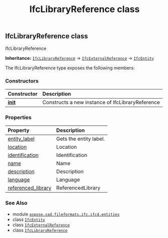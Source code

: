 ﻿---
title: IfcLibraryReference class
second_title: Aspose.CAD for Python via .NET API References
description: 
type: docs
weight: 3390
url: /aspose.cad.fileformats.ifc.ifc4.entities/ifclibraryreference/
is_root: false
---

## IfcLibraryReference class

IfcLibraryReference



**Inheritance:** [`IfcLibraryReference`](/cad/python-net/aspose.cad.fileformats.ifc.ifc4.entities/ifclibraryreference) → 
[`IfcExternalReference`](/cad/python-net/aspose.cad.fileformats.ifc.ifc4.entities/ifcexternalreference) → 
[`IfcEntity`](/cad/python-net/aspose.cad.fileformats.ifc/ifcentity)



The IfcLibraryReference type exposes the following members:

### Constructors
| Constructor | Description |
| :- | :- |
| [__init__](/cad/python-net/aspose.cad.fileformats.ifc.ifc4.entities/ifclibraryreference/__init__/#) | Constructs a new instance of IfcLibraryReference |


### Properties
| Property | Description |
| :- | :- |
| [entity_label](/cad/python-net/aspose.cad.fileformats.ifc.ifc4.entities/ifclibraryreference/entity_label) | Gets the entity label. |
| [location](/cad/python-net/aspose.cad.fileformats.ifc.ifc4.entities/ifclibraryreference/location) | Location |
| [identification](/cad/python-net/aspose.cad.fileformats.ifc.ifc4.entities/ifclibraryreference/identification) | Identification |
| [name](/cad/python-net/aspose.cad.fileformats.ifc.ifc4.entities/ifclibraryreference/name) | Name |
| [description](/cad/python-net/aspose.cad.fileformats.ifc.ifc4.entities/ifclibraryreference/description) | Description |
| [language](/cad/python-net/aspose.cad.fileformats.ifc.ifc4.entities/ifclibraryreference/language) | Language |
| [referenced_library](/cad/python-net/aspose.cad.fileformats.ifc.ifc4.entities/ifclibraryreference/referenced_library) | ReferencedLibrary |



### See Also
* module [`aspose.cad.fileformats.ifc.ifc4.entities`](..)
* class [`IfcEntity`](/cad/python-net/aspose.cad.fileformats.ifc/ifcentity)
* class [`IfcExternalReference`](/cad/python-net/aspose.cad.fileformats.ifc.ifc4.entities/ifcexternalreference)
* class [`IfcLibraryReference`](/cad/python-net/aspose.cad.fileformats.ifc.ifc4.entities/ifclibraryreference)
